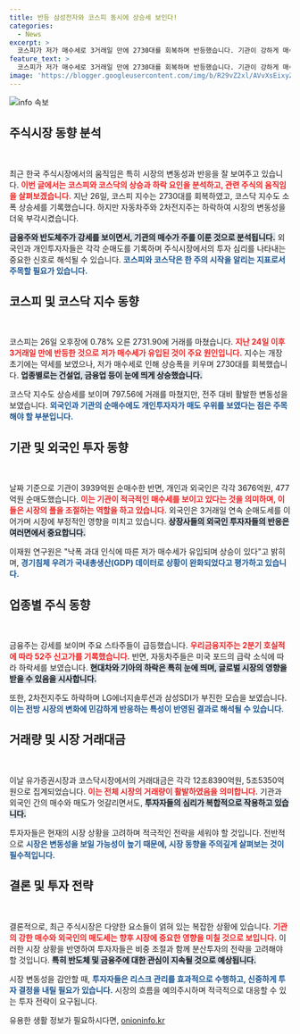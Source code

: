 ```yaml
---
title: 반등 삼성전자와 코스피 동시에 상승세 보인다!
categories:
  - News
excerpt: >
  코스피가 저가 매수세로 3거래일 만에 2730대를 회복하며 반등했습니다. 기관이 강하게 매수한 반면 외인은 판매 지속. 반도체 및 금융주들이 강세를 보인 가운데, 자동차 및 2차전지주는 급락했습니다. 시장 흐름을 놓치지 마세요!
feature_text: >
  코스피가 저가 매수세로 3거래일 만에 2730대를 회복하며 반등했습니다. 기관이 강하게 매수한 반면 외인은 판매 지속. 반도체 및 금융주들이 강세를 보인 가운데, 자동차 및 2차전지주는 급락했습니다. 시장 흐름을 놓치지 마세요!
image: 'https://blogger.googleusercontent.com/img/b/R29vZ2xl/AVvXsEixyZcFfHzMRdzZMjFBmAUKJYCLCGyLL1o632UiGVXcaFdKo_bkvkuCioo0uUKlGfBVcT3P84aROyZIXSBEx3Aw5nCQ3pTgDom1WDC4m8eifvWiAmWEEVb4x6G_l8C0QH225ldMjyaFvpxGEBGNO37VmDTDMHGhJPq73UglMfDca1-0aw/s1600/blogspot.png'
---
```


<p><img src="https://blogger.googleusercontent.com/img/b/R29vZ2xl/AVvXsEixyZcFfHzMRdzZMjFBmAUKJYCLCGyLL1o632UiGVXcaFdKo_bkvkuCioo0uUKlGfBVcT3P84aROyZIXSBEx3Aw5nCQ3pTgDom1WDC4m8eifvWiAmWEEVb4x6G_l8C0QH225ldMjyaFvpxGEBGNO37VmDTDMHGhJPq73UglMfDca1-0aw/s1600/blogspot.png" alt="info 속보" /></p>

<h2 data-ke-size="size26">주식시장 동향 분석</h2>

<p data-ke-size="size16">&nbsp;</p>

<p>최근 한국 주식시장에서의 움직임은 특히 시장의 변동성과 반응을 잘 보여주고 있습니다. <b><span style="color: #ee2323;">이번 글에서는 코스피와 코스닥의 상승과 하락 요인을 분석하고, 관련 주식의 움직임을 살펴보겠습니다.</span></b> 지난 26일, 코스피 지수는 2730대를 회복하였고, 코스닥 지수도 소폭 상승세를 기록했습니다. 하지만 자동차주와 2차전지주는 하락하여 시장의 변동성을 더욱 부각시켰습니다. </p>

<p><b><span style="background-color: #21538527;">금융주와 반도체주가 강세를 보이면서, 기관의 매수가 주를 이룬 것으로 분석됩니다.</span></b> 외국인과 개인투자자들은 각각 순매도를 기록하며 주식시장에서의 투자 심리를 나타내는 중요한 신호로 해석될 수 있습니다. <b><span style="color: #1a5490;">코스피와 코스닥은 한 주의 시작을 알리는 지표로서 주목할 필요가 있습니다.</span></b></p>

<h2 data-ke-size="size26">코스피 및 코스닥 지수 동향</h2>

<p data-ke-size="size16">&nbsp;</p>

<p>코스피는 26일 오후장에 0.78% 오른 2731.90에 거래를 마쳤습니다. <b><span style="color: #ee2323;">지난 24일 이후 3거래일 만에 반등한 것으로 저가 매수세가 유입된 것이 주요 원인입니다.</span></b> 지수는 개장 초기에는 약세를 보였으나, 저가 매수세로 인해 상승폭을 키우며 2730대를 회복했습니다. <b><span style="background-color: #21538527;">업종별로는 건설업, 금융업 등이 눈에 띄게 상승했습니다.</span></b> </p>

<p>코스닥 지수도 상승세를 보이며 797.56에 거래를 마쳤지만, 전주 대비 활발한 변동성을 보였습니다. <b><span style="color: #1a5490;">외국인과 기관의 순매수에도 개인투자자가 매도 우위를 보였다는 점은 주목해야 할 부분입니다.</span></b></p>

<h2 data-ke-size="size26">기관 및 외국인 투자 동향</h2>

<p data-ke-size="size16">&nbsp;</p>

<p>날짜 기준으로 기관이 3939억원 순매수한 반면, 개인과 외국인은 각각 3676억원, 477억원 순매도했습니다. <b><span style="color: #ee2323;">이는 기관이 적극적인 매수세를 보이고 있다는 것을 의미하며, 이들은 시장의 풀을 조절하는 역할을 하고 있습니다.</span></b> 외국인은 3거래일 연속 순매도세를 이어가며 시장에 부정적인 영향을 미치고 있습니다. <b><span style="background-color: #21538527;">상장사들의 외국인 투자자들의 반응은 여러면에서 중요합니다.</span></b></p>

<p>이재원 연구원은 "낙폭 과대 인식에 따른 저가 매수세가 유입되며 상승이 있다"고 밝히며, <b><span style="color: #1a5490;">경기침체 우려가 국내총생산(GDP) 데이터로 상황이 완화되었다고 평가하고 있습니다.</span></b></p>

<h2 data-ke-size="size26">업종별 주식 동향</h2>

<p data-ke-size="size16">&nbsp;</p>

<p>금융주는 강세를 보이며 주요 스타주들이 급등했습니다. <b><span style="color: #ee2323;">우리금융지주는 2분기 호실적에 따라 52주 신고가를 기록했습니다.</span></b> 반면, 자동차주들은 미국 포드의 급락 소식에 따라 하락세를 보였습니다. <b><span style="background-color: #21538527;">현대차와 기아의 하락은 특히 눈에 띄며, 글로벌 시장의 영향을 받을 수 있음을 시사합니다.</span></b></p>

<p>또한, 2차전지주도 하락하며 LG에너지솔루션과 삼성SDI가 부진한 모습을 보였습니다. <b><span style="color: #1a5490;">이는 전방 시장의 변화에 민감하게 반응하는 특성이 반영된 결과로 해석될 수 있습니다.</span></b></p>

<h2 data-ke-size="size26">거래량 및 시장 거래대금</h2>

<p data-ke-size="size16">&nbsp;</p>

<p>이날 유가증권시장과 코스닥시장에서의 거래대금은 각각 12조8390억원, 5조5350억원으로 집계되었습니다. <b><span style="color: #ee2323;">이는 전체 시장의 거래량이 활발하였음을 의미합니다.</span></b> 기관과 외국인 간의 매수와 매도가 엇갈리면서도, <b><span style="background-color: #21538527;">투자자들의 심리가 복합적으로 작용하고 있습니다.</span></b></p>

<p>투자자들은 현재의 시장 상황을 고려하며 적극적인 전략을 세워야 할 것입니다. 전반적으로 <b><span style="color: #1a5490;">시장은 변동성을 보일 가능성이 높기 때문에, 시장 동향을 주의깊게 살펴보는 것이 필수적입니다.</span></b></p>

<h2 data-ke-size="size26">결론 및 투자 전략</h2>

<p data-ke-size="size16">&nbsp;</p>

<p>결론적으로, 최근 주식시장은 다양한 요소들이 얽혀 있는 복잡한 상황에 있습니다. <b><span style="color: #ee2323;">기관의 강한 매수와 외국인의 매도세는 향후 시장에 중요한 영향을 미칠 것으로 보입니다.</span></b> 이러한 시장 상황을 반영하여 투자자들은 비중 조절과 함께 분산투자의 전략을 고려해야 할 것입니다. <b><span style="background-color: #21538527;">특히 반도체 및 금융주에 대한 관심이 지속될 것으로 예상됩니다.</span></b></p>

<p>시장 변동성을 감안할 때, <b><span style="color: #1a5490;">투자자들은 리스크 관리를 효과적으로 수행하고, 신중하게 투자 결정을 내릴 필요가 있습니다.</span></b> 시장의 흐름을 예의주시하며 적극적으로 대응할 수 있는 투자 전략이 요구됩니다.</p>
유용한 생활 정보가 필요하시다면, <a href="https://onioninfo.kr" rel="dofollow">onioninfo.kr</a>


